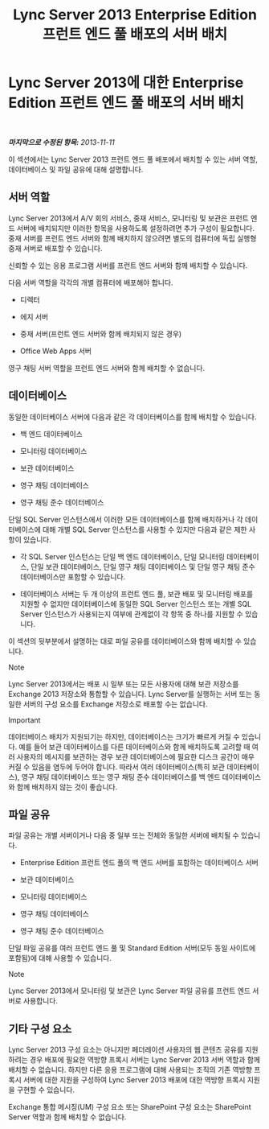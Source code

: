 ﻿---
title: Lync Server 2013 Enterprise Edition 프런트 엔드 풀 배포의 서버 배치
TOCTitle: Enterprise Edition 프런트 엔드 풀 배포의 서버 배치
ms:assetid: 0516b18d-14c0-4237-9279-0f92e341b1bd
ms:mtpsurl: https://technet.microsoft.com/ko-kr/library/Gg398102(v=OCS.15)
ms:contentKeyID: 49302669
ms.date: 08/10/2015
mtps_version: v=OCS.15
ms.translationtype: HT
---

# Lync Server 2013에 대한 Enterprise Edition 프런트 엔드 풀 배포의 서버 배치

 

_**마지막으로 수정된 항목:** 2013-11-11_

이 섹션에서는 Lync Server 2013 프런트 엔드 풀 배포에서 배치할 수 있는 서버 역할, 데이터베이스 및 파일 공유에 대해 설명합니다.

## 서버 역할

Lync Server 2013에서 A/V 회의 서비스, 중재 서비스, 모니터링 및 보관은 프런트 엔드 서버에 배치되지만 이러한 항목을 사용하도록 설정하려면 추가 구성이 필요합니다. 중재 서버를 프런트 엔드 서버와 함께 배치하지 않으려면 별도의 컴퓨터에 독립 실행형 중재 서버로 배포할 수 있습니다.

신뢰할 수 있는 응용 프로그램 서버를 프런트 엔드 서버와 함께 배치할 수 있습니다.

다음 서버 역할을 각각의 개별 컴퓨터에 배포해야 합니다.

  - 디렉터

  - 에지 서버

  - 중재 서버(프런트 엔드 서버와 함께 배치되지 않은 경우)

  - Office Web Apps 서버

영구 채팅 서버 역할을 프런트 엔드 서버와 함께 배치할 수 없습니다.

## 데이터베이스

동일한 데이터베이스 서버에 다음과 같은 각 데이터베이스를 함께 배치할 수 있습니다.

  - 백 엔드 데이터베이스

  - 모니터링 데이터베이스

  - 보관 데이터베이스

  - 영구 채팅 데이터베이스

  - 영구 채팅 준수 데이터베이스

단일 SQL Server 인스턴스에서 이러한 모든 데이터베이스를 함께 배치하거나 각 데이터베이스에 대해 개별 SQL Server 인스턴스를 사용할 수 있지만 다음과 같은 제한 사항이 있습니다.

  - 각 SQL Server 인스턴스는 단일 백 엔드 데이터베이스, 단일 모니터링 데이터베이스, 단일 보관 데이터베이스, 단일 영구 채팅 데이터베이스 및 단일 영구 채팅 준수 데이터베이스만 포함할 수 있습니다.

  - 데이터베이스 서버는 두 개 이상의 프런트 엔드 풀, 보관 배포 및 모니터링 배포를 지원할 수 없지만 데이터베이스에 동일한 SQL Server 인스턴스 또는 개별 SQL Server 인스턴스가 사용되는지 여부에 관계없이 각 항목 중 하나를 지원할 수 있습니다.

이 섹션의 뒷부분에서 설명하는 대로 파일 공유를 데이터베이스와 함께 배치할 수 있습니다.


> [!NOTE]
> Lync Server 2013에서는 배포 시 일부 또는 모든 사용자에 대해 보관 저장소를 Exchange 2013 저장소와 통합할 수 있습니다. Lync Server를 실행하는 서버 또는 동일한 서버의 구성 요소를 Exchange 저장소로 배포할 수는 없습니다.




> [!IMPORTANT]
> 데이터베이스 배치가 지원되기는 하지만, 데이터베이스는 크기가 빠르게 커질 수 있습니다. 예를 들어 보관 데이터베이스를 다른 데이터베이스와 함께 배치하도록 고려할 때 여러 사용자의 메시지를 보관하는 경우 보관 데이터베이스에 필요한 디스크 공간이 매우 커질 수 있음을 염두에 두어야 합니다. 따라서 여러 데이터베이스(특히 보관 데이터베이스), 영구 채팅 데이터베이스 또는 영구 채팅 준수 데이터베이스를 백 엔드 데이터베이스와 함께 배치하지 않는 것이 좋습니다.



## 파일 공유

파일 공유는 개별 서버이거나 다음 중 일부 또는 전체와 동일한 서버에 배치될 수 있습니다.

  - Enterprise Edition 프런트 엔드 풀의 백 엔드 서버를 포함하는 데이터베이스 서버

  - 보관 데이터베이스

  - 모니터링 데이터베이스

  - 영구 채팅 데이터베이스

  - 영구 채팅 준수 데이터베이스

단일 파일 공유를 여러 프런트 엔드 풀 및 Standard Edition 서버(모두 동일 사이트에 포함됨)에 대해 사용할 수 있습니다.


> [!NOTE]
> Lync Server 2013에서 모니터링 및 보관은 Lync Server 파일 공유를 프런트 엔드 서버로 사용합니다.



## 기타 구성 요소

Lync Server 2013 구성 요소는 아니지만 페더레이션 사용자의 웹 콘텐츠 공유를 지원하려는 경우 배포에 필요한 역방향 프록시 서버는 Lync Server 2013 서버 역할과 함께 배치할 수 없습니다. 하지만 다른 응용 프로그램에 대해 사용되는 조직의 기존 역방향 프록시 서버에 대한 지원을 구성하여 Lync Server 2013 배포에 대한 역방향 프록시 지원을 구현할 수 있습니다.

Exchange 통합 메시징(UM) 구성 요소 또는 SharePoint 구성 요소는 SharePoint Server 역할과 함께 배치할 수 없습니다.

